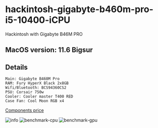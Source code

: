 # hackintosh-gigabyte-b460m-pro-i5-10400-iCPU
Hackintosh with Gigabyte B46M PRO
## MacOS version: 11.6 Bigsur
## Details
```
Main: Gigabyte B460M Pro
RAM: Fury HyperX Black 2x8GB
Wifi/Bluetooth: BCS94360CS2
PSU: Corsair 750w
Cooler: Cooler master T400 RED
Case Fan: Cool Moon RGB x4
```

[Components price](https://docs.google.com/spreadsheets/d/1LyY_L5yy5c-k071kW-MbYPrIhrrUXsLguMnZeRxr8tw/edit#gid=0)

![info](/assets/hackintosh-1)
![benchmark-cpu](/assets/hackintosh-2)
![benchmark-gpu](/assets/hackintosh-3)

